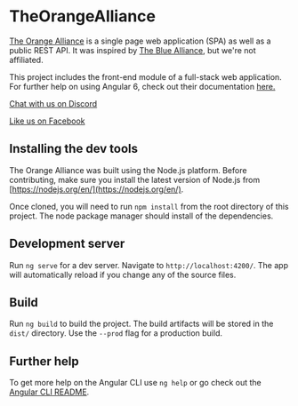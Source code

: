 # TheOrangeAlliance

[The Orange Alliance](http://theorangealliance.org) is a single page web application (SPA) as well as a public REST API. It was inspired by [The Blue Alliance](http://thebluealliance.com), but we're not affiliated.

This project includes the front-end module of a full-stack web application. For further help on using Angular 6, check out their documentation [here.](https://angular.io/docs)

[Chat with us on Discord](https://discord.gg/5fH66UV)

[Like us on Facebook](https://www.facebook.com/theorangealliance/) 

## Installing the dev tools

The Orange Alliance was built using the Node.js platform. Before contributing, make sure you install the latest
version of Node.js from [https://nodejs.org/en/](https://nodejs.org/en/).

Once cloned, you will need to run `npm install` from the root directory of this project. The node package
manager should install of the dependencies.

## Development server

Run `ng serve` for a dev server. Navigate to `http://localhost:4200/`. The app will automatically reload if you change any of the source files.

## Build

Run `ng build` to build the project. The build artifacts will be stored in the `dist/` directory. Use the `--prod` flag for a production build.


## Further help

To get more help on the Angular CLI use `ng help` or go check out the [Angular CLI README](https://github.com/angular/angular-cli/blob/master/README.md).
